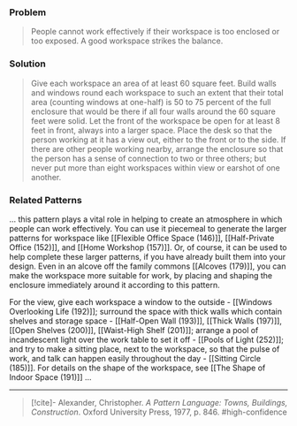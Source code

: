 ### Problem
>People cannot work effectively if their workspace is too enclosed or too exposed. A good workspace strikes the balance.

### Solution
>Give each workspace an area of at least 60 square feet. Build walls and windows round each workspace to such an extent that their total area (counting windows at one-half) is 50 to 75 percent of the full enclosure that would be there if all four walls around the 60 square feet were solid. Let the front of the workspace be open for at least 8 feet in front, always into a larger space. Place the desk so that the person working at it has a view out, either to the front or to the side. If there are other people working nearby, arrange the enclosure so that the person has a sense of connection to two or three others; but never put more than eight workspaces within view or earshot of one another.

### Related Patterns
... this pattern plays a vital role in helping to create an atmosphere in which people can work effectively. You can use it piecemeal to generate the larger patterns for workspace like [[Flexible Office Space (146)]], [[Half-Private Office (152)]], and [[Home Workshop (157)]]. Or, of course, it can be used to help complete these larger patterns, if you have already built them into your design. Even in an alcove off the family commons [[Alcoves (179)]], you can make the workspace more suitable for work, by placing and shaping the enclosure immediately around it according to this pattern.

For the view, give each workspace a window to the outside - [[Windows Overlooking Life (192)]]; surround the space with thick walls which contain shelves and storage space - [[Half-Open Wall (193)]], [[Thick Walls (197)]], [[Open Shelves (200)]], [[Waist-High Shelf (201)]]; arrange a pool of incandescent light over the work table to set it off - [[Pools of Light (252)]]; and try to make a sitting place, next to the workspace, so that the pulse of work, and talk can happen easily throughout the day - [[Sitting Circle (185)]]. For details on the shape of the workspace, see [[The Shape of Indoor Space (191)]] ...

---

> [!cite]- Alexander, Christopher. _A Pattern Language: Towns, Buildings, Construction_. Oxford University Press, 1977, p. 846.
> #high-confidence 